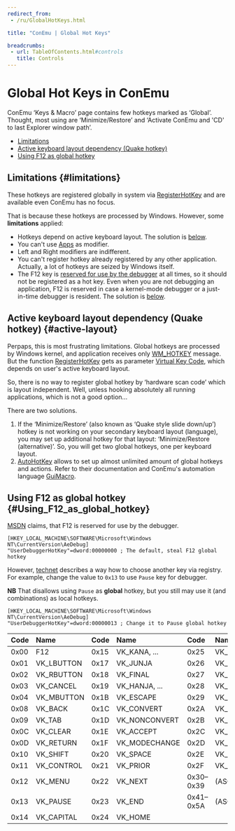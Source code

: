 ```yaml
---
redirect_from:
 - /ru/GlobalHotKeys.html

title: "ConEmu | Global Hot Keys"

breadcrumbs:
 - url: TableOfContents.html#controls
   title: Controls
---
```


# Global Hot Keys in ConEmu

ConEmu ‘Keys & Macro’ page contains few hotkeys marked as ‘Global’.
Thought, most using are ‘Minimize/Restore’
and ‘Activate ConEmu and 'CD' to last Explorer window path’.

* [Limitations](#limitations)
* [Active keyboard layout dependency (Quake hotkey)](#active-layout)
* [Using F12 as global hotkey](#Using_F12_as_global_hotkey)



## Limitations  {#limitations}

These hotkeys are registered globally in system via
[RegisterHotKey](http://msdn.microsoft.com/en-us/library/windows/desktop/ms646309.aspx)
and are available even ConEmu has no focus.

That is because these hotkeys are processed by Windows.
However, some **limitations** applied:

* Hotkeys depend on active keyboard layout. The solution is [below](#active-layout).
* You can't use [Apps](AppsKey.html) as modifier.
* Left and Right modifiers are indifferent.
* You can't register hotkey already registered by any other application.
  Actually, a lot of hotkeys are seized by Windows itself.
* The F12 key is [reserved for use by the debugger](http://msdn.microsoft.com/en-us/library/windows/desktop/ms646309.aspx)
  at all times, so it should not be registered as a hot key. Even when you are not debugging an application,
  F12 is reserved in case a kernel-mode debugger or a just-in-time debugger is resident.
  The solution is [below](#Using_F12_as_global_hotkey).



## Active keyboard layout dependency (Quake hotkey)  {#active-layout}

Perpaps, this is most frustrating limitations. Global hotkeys are processed by Windows kernel,
and application receives only [WM_HOTKEY](http://msdn.microsoft.com/en-us/library/windows/desktop/ms646279.aspx)
message. But the function [RegisterHotKey](http://msdn.microsoft.com/en-us/library/windows/desktop/ms646309.aspx)
gets as parameter [Virtual Key Code](http://msdn.microsoft.com/en-us/library/windows/desktop/dd375731.aspx),
which depends on user's active keyboard layout.

So, there is no way to register global hotkey by ‘hardware scan code’ which is layout independent.
Well, unless hooking absolutely all running applications, which is not a good option...

There are two solutions.

1. If the ‘Minimize/Restore’ (also known as ‘Quake style slide down/up’) hotkey
   is not working on your secondary keyboard layout (language), you may set up
   additional hotkey for that layout: ‘Minimize/Restore (alternative)’.
   So, you will get two global hotkeys, one per keyboard layout.
2. [AutoHotKey](AutoHotKey.html) allows to set up almost unlimited
   amount of global hotkeys and actions. Refer to their documentation and
   ConEmu's automation language [GuiMacro](GuiMacro.html).



## Using F12 as global hotkey  {#Using_F12_as_global_hotkey}

[MSDN](http://msdn.microsoft.com/en-us/library/windows/desktop/ms646309(v=vs.85).aspx) claims,
that F12 is reserved for use by the debugger.

~~~
[HKEY_LOCAL_MACHINE\SOFTWARE\Microsoft\Windows NT\CurrentVersion\AeDebug]
"UserDebuggerHotKey"=dword:00000000 ; The default, steal F12 global hotkey
~~~

However, [technet](http://technet.microsoft.com/en-us/library/cc786263.aspx)
describes a way how to choose another key via registry.
For example, change the value to `0x13` to use `Pause` key for debugger.

**NB** That disallows using `Pause` as **global** hotkey,
but you still may use it (and combinations) as local hotkeys.

~~~
[HKEY_LOCAL_MACHINE\SOFTWARE\Microsoft\Windows NT\CurrentVersion\AeDebug]
"UserDebuggerHotKey"=dword:00000013 ; Change it to Pause global hotkey
~~~

| Code | Name | Code | Name | Code | Name |
|:-----|:-----|:-----|:-----|:-----|:-----|
| 0x00 | F12 | 0x15 | VK_KANA, ... | 0x25 | VK_LEFT |
| 0x01 | VK_LBUTTON | 0x17 | VK_JUNJA | 0x26 | VK_UP |
| 0x02 | VK_RBUTTON | 0x18 | VK_FINAL | 0x27 | VK_RIGHT |
| 0x03 | VK_CANCEL | 0x19 | VK_HANJA, ... | 0x28 | VK_DOWN |
| 0x04 | VK_MBUTTON | 0x1B | VK_ESCAPE | 0x29 | VK_SELECT |
| 0x08 | VK_BACK | 0x1C | VK_CONVERT | 0x2A | VK_PRINT |
| 0x09 | VK_TAB | 0x1D | VK_NONCONVERT | 0x2B | VK_EXECUTE |
| 0x0C | VK_CLEAR | 0x1E | VK_ACCEPT | 0x2C | VK_SNAPSHOT |
| 0x0D | VK_RETURN | 0x1F | VK_MODECHANGE | 0x2D | VK_INSERT |
| 0x10 | VK_SHIFT | 0x20 | VK_SPACE | 0x2E | VK_DELETE |
| 0x11 | VK_CONTROL | 0x21 | VK_PRIOR | 0x2F | VK_HELP |
| 0x12 | VK_MENU | 0x22 | VK_NEXT | 0x30–0x39 | (ASCII 0–9) |
| 0x13 | VK_PAUSE | 0x23 | VK_END | 0x41–0x5A | (ASCII A–Z) |
| 0x14 | VK_CAPITAL | 0x24 | VK_HOME |  | |
